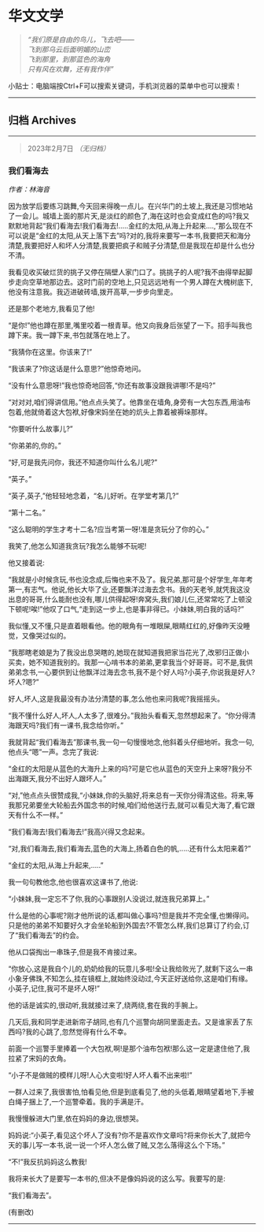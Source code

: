 ﻿# 华文文学

> *“我们原是自由的鸟儿，飞去吧——     
>     飞到那乌云后面明媚的山峦    
>     飞到那里，到那蓝色的海角    
>     只有风在欢舞，还有我作伴”*

小贴士：电脑端按Ctrl+F可以搜索关键词，手机浏览器的菜单中也可以搜索！

---

## 归档 Archives

---

> 2023年2月7日  *（无归档）*

### 我们看海去

*作者：林海音*

因为放学后要练习跳舞,今天回来得晚一点儿。在兴华门的土坡上,我还是习惯地站了一会儿。城墙上面的那片天,是淡红的颜色了,海在这时也会变成红色的吗?我又默默地背起“我们看海去!我们看海去!.....金红的太阳,从海上升起来....,”那么现在不可以说是“金红的太阳,从天上落下去”吗?对的,我将来要写一本书,我要把天和海分清楚,我要把好人和坏人分清楚,我要把疯子和贼子分清楚,但是我现在却是什么也分不清。

我看见收买破烂货的挑子又停在隔壁人家门口了。挑挑子的人呢?我不由得举起脚步走向空草地那边去。这时门前的空地上,只见远远地有一个男人蹲在大槐树底下,他没有注意我。我迈进破砖墙,拨开高草,一步步向里走。

还是那个老地方,我看见了他!

“是你!”他也蹲在那里,嘴里咬着一根青草。他又向我身后张望了一下。招手叫我也蹲下来。我一蹲下来,书包就落在地上了。

“我猜你在这里。你该来了!”

“我该来了?你这话是什么意思?”他惊奇地问。

“没有什么意思呀!”我也惊奇地回答,“你还有故事没跟我讲哪!不是吗?”

“对对对,咱们得讲信用。”他点点头笑了。他靠坐在墙角,身旁有一大包东西,用油布包着,他就倚着这大包袱,好像宋妈坐在她的炕头上靠着被褥垛那样。

“你要听什么故事儿?”

“你弟弟的,你的。”

“好,可是我先问你，我还不知道你叫什么名儿呢?”

“英子。”

“英子,英子,”他轻轻地念着，“名儿好听。在学堂考第几?”

“第十二名。”

“这么聪明的学生才考十二名?应当考第一呀!准是贪玩分了你的心。”

我笑了,他怎么知道我贪玩?我怎么能够不玩呢!

他又接着说:

“我就是小时候贪玩,书也没念成,后悔也来不及了。我兄弟,那可是个好学生,年年考第一,有志气。他说,他长大毕了业,还要飘洋过海去念书。我的天老爷,就凭我这没出息的哥哥,什么能耐也没有,哪儿供得起呀!奔窝头,我们娘儿仨,还常常吃了上顿没下顿呢!唉!”他叹了口气,“走到这一步上,也是事非得已。小妹妹,明白我的话吗?”

我似懂,又不懂,只是直着眼看他。他的眼角有一堆眼屎,眼睛红红的,好像昨天没睡觉，又像哭过似的。

“我那瞎老娘是为了我没出息哭瞎的,她现在就知道我把家当花光了,改邪归正做小买卖，她不知道我别的。我那一心啃书本的弟弟,更拿我当个好哥哥。可不是,我供弟弟念书,一心要供到让他飘洋过海去念书,我不是个好人吗?小英子,你说我是好人?坏人?嗯?”

好人,坏人,这是我最没有办法分清楚的事,怎么他也来问我呢?我摇摇头。

“我不懂什么好人,坏人,人太多了,很难分。”我抬头看看天,忽然想起来了。“你分得清海跟天吗?我们有一课书,我念给你听。”

我就背起“我们看海去”那课书,我一句一句慢慢地念,他斜着头仔细地听。我念一句,他点头“嗯”一声。念完了我说:

“金红的太阳是从蓝色的大海升上来的吗?可是它也从蓝色的天空升上来呀?我分不出海跟天,我分不出好人跟坏人。”

“对,”他点点头很赞成我,“小妹妹,你的头脑好,将来总有一天你分得清这些。将来,等我那兄弟要坐大轮船去外国念书的时候,咱们给他送行去,就可以看见大海了,看它跟天有什么不一样。”

“我们看海去!我们看海去!”我高兴得又念起来。

“对,我们看海去,我们看海去,蓝色的大海上,扬着白色的帆,.....还有什么太阳来着?”

“金红的太阳,从海上升起来,.....”

我一句句教他念,他也很喜欢这课书了,他说:

“小妹妹,我一定忘不了你,我的心事跟别人没说过,就连我兄弟算上。”

什么是他的心事呢?刚才他所说的话,都叫做心事吗?但是我并不完全懂,也懒得问。只是他的弟弟不知要好久才会坐轮船到外国去?不管怎么样,我们总算订了约会,订了“我们看海去”的约会。

他从口袋掏出一串珠子,但是我不肯接过来。

“你放心,这是我自个儿的,奶奶给我的玩意儿多啦!全让我给败光了,就剩下这么一串小象牙佛珠,不知怎么,挂在镜框上,就始终没动过,今天正好送给你,这是咱们有缘。小英子,记住,我可不是坏人呀!”

他的话是诚实的,很动听,我就接过来了,绕两绕,套在我的手腕上。

几天后,我和同学走进新帘子胡同,也有几个巡警向胡同里面走去。又是谁家丢了东西吗?我的心跳了,忽然觉得有什么不幸。

前面一个巡警手里捧着一个大包袱,啊!是那个油布包袱!那么这一定是逮住他了,我拉紧了宋妈的衣角。

“小子不是做贼的模样儿呀!人心大变啦!好人坏人看不出来啦!”

一群人过来了,我很害怕,怕看见他,但是到底看见了,他的头低着,眼睛望着地下,手被白绳子捆上了,一个巡警牵着。我的手满是汗。

我慢慢躲进大门里,依在妈妈的身边,很想哭。

妈妈说:“小英子,看见这个坏人了没有?你不是喜欢作文章吗?将来你长大了,就把今天的事儿写一本书,说一说一个坏人怎么做了贼,又怎么落得这么个下场。”

“不!”我反抗妈妈这么教我!

我将来长大了是要写一本书的,但决不是像妈妈说的这么写。我要写的是:

“我们看海去”。

(有删改)

---

